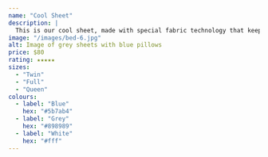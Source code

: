 ```yaml
---
name: "Cool Sheet"
description: |
  This is our cool sheet, made with special fabric technology that keeps you cool all night long.
image: "/images/bed-6.jpg"
alt: Image of grey sheets with blue pillows
price: $80
rating: ★★★★★
sizes:
  - "Twin"
  - "Full"
  - "Queen"
colours:
  - label: "Blue"
    hex: "#5b7ab4"
  - label: "Grey"
    hex: "#898989"
  - label: "White"
    hex: "#fff"
---
```

